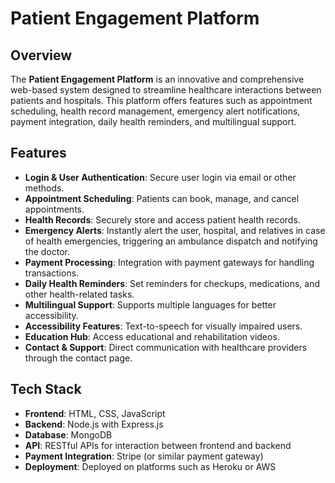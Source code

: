 # Patient Engagement Platform

## Overview
The **Patient Engagement Platform** is an innovative and comprehensive web-based system designed to streamline healthcare interactions between patients and hospitals. This platform offers features such as appointment scheduling, health record management, emergency alert notifications, payment integration, daily health reminders, and multilingual support.

## Features
- **Login & User Authentication**: Secure user login via email or other methods.
- **Appointment Scheduling**: Patients can book, manage, and cancel appointments.
- **Health Records**: Securely store and access patient health records.
- **Emergency Alerts**: Instantly alert the user, hospital, and relatives in case of health emergencies, triggering an ambulance dispatch and notifying the doctor.
- **Payment Processing**: Integration with payment gateways for handling transactions.
- **Daily Health Reminders**: Set reminders for checkups, medications, and other health-related tasks.
- **Multilingual Support**: Supports multiple languages for better accessibility.
- **Accessibility Features**: Text-to-speech for visually impaired users.
- **Education Hub**: Access educational and rehabilitation videos.
- **Contact & Support**: Direct communication with healthcare providers through the contact page.

## Tech Stack
- **Frontend**: HTML, CSS, JavaScript
- **Backend**: Node.js with Express.js
- **Database**: MongoDB
- **API**: RESTful APIs for interaction between frontend and backend
- **Payment Integration**: Stripe (or similar payment gateway)
- **Deployment**: Deployed on platforms such as Heroku or AWS
